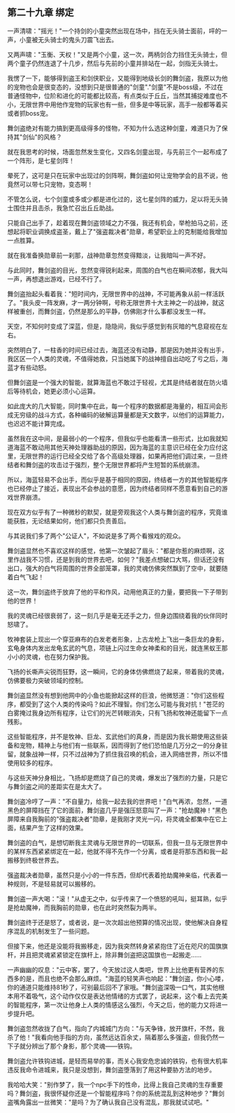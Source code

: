 ## 第二十九章 绑定

一声清啸："摇光！"一个持剑的小童突然出现在场中，挡在无头骑士面前，呯的一声，小童被无头骑士的鬼头刀震飞出去。

又两声啸："玉衡、天权！"又是两个小童，这一次，两柄剑合力挡住无头骑士，但两个童子仍然连退了十几步，然后与先前的小童并排站在一起，剑指无头骑士。

我愣了一下，能够得到盗王和剑侠职业，又能得到地级长剑的舞剑盗，我原以为他的宠物也会是很变态的，没想到只是很普通的"剑童"."剑童"不是boss级，不过在普通怪物中，位阶和进化的可能都比较高，有点类似于丘丘，当然其捕捉难度也不小，无限世界中用他作宠物的玩家也有一些，但多是中等玩家，高手一般都等着买或者抓boss宠。

舞剑盗绝对有能力搞到更高级得多的怪物，不知为什么选这种剑童，难道只为了保持其"剑仙"的风格？

就在我思考的时候，场面忽然发生变化，又四名剑童出现，与先前三个一起布成了一个阵形，是七星剑阵！

晕死了，这可是只在玩家中出现过的剑阵啊，舞剑盗如何让宠物学会的且不说，他竟然可以带七只宠物，变态啊！

不管怎么说，七个剑童或多或少都是进化过的，这七星剑阵的威力，足以将无头骑士围住并且击杀，我急忙召出丘丘助战。

只能自己出手了，趁着现在舞剑盗领域之力不强，我还有机会，举枪拍马之前，还想起将职业调换成盗圣，戴上了"强盗裁决者"勋章，希望职业上的克制能给我增加一点胜算。

就在我准备换勋章前一刹那，战神勋章忽然变得黯淡，让我暗叫一声不好。

与此同时，舞剑盗的目光，忽然变得锐利起来，周围的白气也在瞬间浓郁，我大叫一声，再想退出游戏，已经不行了。

舞剑盗抬起头看着我："短时间内，无限世界中的战神，不可能再象从前一样活跃了。"我头皮一阵发麻，才一两分钟啊，号称无限世界十大主神之一的战神，就这样被重创，而舞剑盗，仍然是那么的平静，仿佛刚才什么事都没发生一样。

天空，不知何时变成了深蓝，但是，隐隐间，我似乎感觉到有灰暗的气息窥视在左右。

突然明白了，一柱香的时间已经过去，海蓝还没有动静，那是因为她并没有出手，我区区一个人类的灵魂，不值得她救，只当她属下的战神擅自出动吃了亏之后，海蓝才有些动怒。

但舞剑盗是一个强大的智能，就算海蓝也不敢过于轻视，尤其是终结者就在防火墙后等待机会，她更必须小心运算。

如此庞大的几大智能，同时集中在此，每一个程序的数据都是海量的，相互间会形成无穷级的战斗方式，各种编码的破解运算量都是天文数字，以他们的运算能力，也迟迟不能计算完成。

虽然我在这中间，是最弱小的一个程序，但我似乎也能看清一些形式，比如我就知道海蓝不敢动用其他天神处理器助战的原因，因为海蓝的主意识已经在全力应付这里，无限世界的运行已经全交给了各个高级处理器，如果再把他们调过来，一旦终结者和舞剑盗的攻击过于强烈，整个无限世界都将产生短暂的系统崩溃。

所以，海蓝轻易不会出手，而似乎是基于相同的原因，终结者一方的其他智能程序也已经停止了接近，表现出不会参战的意愿，因为终结者同样不愿意看到自己的游戏世界崩溃。

现在双方似乎有了一种微秒的默契，就是旁观我这个人类与舞剑盗的程序，究竟谁能获胜，无论结果如何，他们都只负责善后。

与其说我们多了两个"公证人"，不如说是多了两个看猴戏的观众。

舞剑盗显然也不喜欢这样的感觉，他第一次皱起了眉头："都是你惹的麻烦啊，这里作战我不习惯，还是到我的世界去吧，如何？"我差点想破口大骂，但话还没有出口，强大的白气将周围的世界全部笼罩，我的灵魂仿佛突然飘到了空中，就要随着白气飞起！

这一次，舞剑盗终于放弃了他的平和作风，动用他真正的力量，要把我一下子带到他的世界！

我的灵魂已经很衰弱了，这一刻几乎是毫无还手之力，但身边围绕着我的伙伴同时怒啸了。

牧神套装上现出一个穿亚麻布的白发老者形象，上古龙枪上飞出一条巨龙的身影，玄龟身体内发出龙龟玄武的气息，项链上闪过生命女神柔和的目光，就连黑蚁王那小小的灵魂，也在努力保护我。

飞扬的长嘶声尖锐而狂野，这一瞬间，它的身体仿佛燃烧了起来，带着我的灵魂，仿佛要极力突破领域的控制。

舞剑盗显然没有想到他网中的小鱼也能掀起这样的巨浪，他微怒道："你们这些程序，都受到了这个人类的传染吗？如此不理智。你们怎么可能与我对抗！"苍茫的白雾掩过我身边所有程序，让它们的光芒转眼消失，只有飞扬和牧神还能留下一点残影。

这些智能程序，并不是牧神、巨龙、玄武他们的真身，而是因为我长期使用这些装备和宠物，精神上与他们有一些联系，因而得到了他们恐怕是几万分之一的分身驻留，就象战神一样，只不过战神为了抓住我召唤的机会，进入网络世界，所以不惜使用较多的程序。

与这些天神分身相比，飞扬却是燃烧了自己的灵魂，爆发出了强烈的力量，只是它与舞剑盗之间的差距实在是太大了。

舞剑盗冷哼了一声："不自量力，给我一起去我的世界吧！"白气再浓，忽然，一道黑色的屏障挡在了它的面前，舞剑盗几乎是强压怒意叫了一声："抢劫魔神！"黑色屏障来自我胸前的"强盗裁决者"勋章，是我刚才灵光一闪，将灵魂全都集中在它上面，结果产生了这样的效果。

舞剑盗的白气，是想切断我主灵魂与无限世界的一切联系，但我一旦与无限世界中的某样东西紧紧绑定在一起，他就不得不先作一个分离，或者是将那东西和我一起搬移到终极世界去。

强盗裁决者勋章，虽然只是小小的一件东西，但却代表着抢劫魔神亲临，代表着一种规则，不是轻易就可以搬移的。

舞剑盗一声大喝："滚！"从虚无之中，似乎传来了一个愤怒的吼叫，挺耳熟，似乎是抢劫魔神，而我胸前的勋章，也在此时突然裂为两半。

舞剑盗终于还是怒了，或者说，是一次次超出他预算的情况出现，使他解决自身程序混乱的机制发生了一些问题。

但接下来，他还是没能将我搬移走，因为我突然转身紧紧抱住了近在咫尺的国旗旗杆，并且把灵魂紧紧锁定在旗杆上，除非舞剑盗把这国旗也一起搬走……

一声幽幽的叹息："云中客，罢了，今天放过这人类吧，世界上比他更有营养的东西多的是，而且也绝不会那么麻烦。"海蓝的轻笑声也响起："舞剑盗，你小心喽，你的通道只能维持81秒了，可别最后回不了家哦。"舞剑盗深吸一口气，其实他根本用不着吸气，这个动作仅仅是表达他情绪的方式罢了，说起来，这个看上去完美的智能程序，第一次让他身上人类的情感这么强烈，今天之后，他的能力又将进一步提升吧。

舞剑盗忽然收拢了白气，指向了内城城门方向："与天争锋，放开旗杆，不然，我杀了他！"我看向他手指的方向，虽然远达百余丈，隔着那么多强盗，但我仍然一下子就分辨出了那个身影，那个灵魂——铁钩。

舞剑盗允许铁钩进城，是轻而易举的事，而关心我安危忠诚的铁钩，也有很大机率违反我命令进城来，我只是没想到，舞剑盗堕落到了用这种要胁方法的地步。

我哈哈大笑："别作梦了，我一个npc手下的性命，比得上我自己灵魂的生存重要吗？舞剑盗，我很怀疑你还是一个智能程序吗？你的系统混乱到这种地步？"舞剑盗嘴角露出一丝微笑："是吗？为了确认我自己没有混乱，那我就试试吧。"

